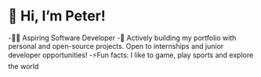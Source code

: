 # 👋 Hi, I’m Peter!
-👨‍💻 Aspiring Software Developer
-🚀 Actively building my portfolio with personal and open-source projects. Open to internships and junior developer opportunities!
-⚡Fun facts: I like to game, play sports and explore the world
